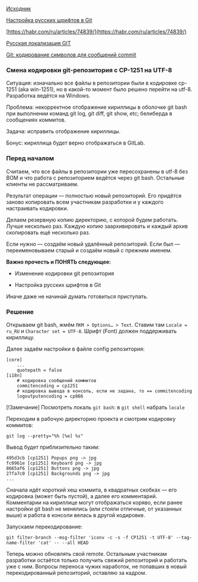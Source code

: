 [Исходник](https://axenov.dev/смена-кодировки-git-репозитория-с-cp-1251-на-utf-8/)

[Настройка русских шрифтов в Git](https://pr0git.blogspot.com/2015/02/git_4.html)

[https://habr.com/ru/articles/74839/](https://habr.com/ru/articles/74839/)

[Русская локализация GIT](https://yaroslav.pukazov.ru/hub/12/russian-git/)

[Git: кодирование символов для сообщений commit](https://microsin.net/programming/arm/git-character-encoding-for-commit-messages.html)


### Смена кодировки git-репозитория с CP-1251 на UTF-8

Ситуация: изначально все файлы в репозитории были в кодировке cp-1251 (aka win-1251), но в какой-то момент было решено перейти на utf-8. Разработка ведётся на Windows.

Проблема: некорректное отображение кириллицы в оболочке git bash при выполнении команд git log, git diff, git show, etc; белиберда в сообщениях коммитов.

Задача: исправить отображение кириллицы.

Бонус: кириллица будет верно отображаться в GitLab.

### Перед началом

Считаем, что все файлы в репозитории уже пересохранены в utf-8 без BOM и что работа с репозиторием ведётся через git bash. Остальные клиенты не рассматриваем.

Результат операции — полностью новый репозиторий. Его придётся заново копировать всем участникам разработки и у каждого настраивать кодировки.

Делаем резервную копию директорию, с которой будем работать. Лучше несколько раз. Каждую копию заархивировать и каждый архив скопировать ещё несколько раз.

Если нужно — создаём новый удалённый репозиторий. Если был — переименовываем старый и создаём новый с прежним именем.

**Важно прочесть и ПОНЯТЬ следующее:**

- Изменение кодировки git репозитория

- Настройка русских шрифтов в Git


Иначе даже не начинай думать готовиться приступать.

### Решение

Открываем git bash, жмём `ПКМ > Options… > Text`. Ставим там `Locale = ru_RU` и `Character set = UTF-8`. Шрифт (Font) должен поддерживать кириллицу.

Далее задаём настройки в файле config репозитория:

```
[core]
	...
	quotepath = false
[i18n]
	# кодировка сообщений коммитов
	commitencoding = cp1251
	# кодировка вывода в консоль, если не задана, то == commitencoding 
	logoutputencoding = cp866
```

[!Замечание] Посмотреть локаль `git bash`: в `git shell` набрать `locale`

Переходим в рабочую директорию проекта и смотрим кодировку коммитов:

```
git log --pretty="%h [%e] %s"
```

Вывод будет приблизительно таким:

```
495d3cb [cp1251] Popups png -> jpg 
fc0961e [cp1251] Keyboard png -> jpg 
8665af6 [cp1251] Buttons png -> jpg 
27fa7c0 [cp1251] Backgrounds png -> jpg 
...
```

Сначала идёт короткий хеш коммита, в квадратных скобках — его кодировка (может быть пустой), а далее его комментарий. Комментарии на кириллице могут отображаться коряво, если ранее настройки git bash не менялись (или стояли отличные, от указанных выше) и работа в консоли велась в другой кодировке.

Запускаем перекодирование:

```
git filter-branch --msg-filter 'iconv -c -s -f CP1251 -t UTF-8' --tag-name-filter 'cat' -- --all HEAD
```

Теперь можно обновлять свой remote. Остальным участникам разработки остаётся только получить свежий репозиторий и работать уже с ним. Вопросы переноса чужих наработок, не попавших в новый перекодированный репозиторий, оставляю за кадром.